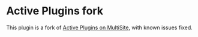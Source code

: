 # Active Plugins fork
This plugin is a fork of [Active Plugins on MultiSite](https://wordpress.org/plugins/active-plugins-on-multisite/), 
with known issues fixed. 
